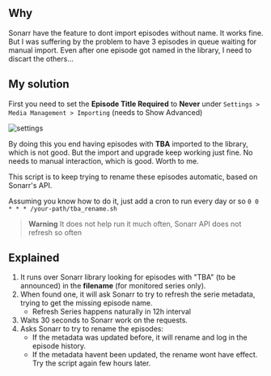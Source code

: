 ## Why

Sonarr have the feature to dont import episodes without name. It works fine.
But I was suffering by the problem to have 3 episodes in queue waiting for manual import. Even after one episode got named in the library, I need to discart the others...

## My solution

First you need to set the **Episode Title Required** to **Never** under `Settings > Media Management > Importing` (needs to Show Advanced)

![settings](https://user-images.githubusercontent.com/15933/189546188-0ba13cfb-e360-4f3e-b7af-dfd6a90d6b2d.png)

By doing this you end having episodes with **TBA** imported to the library, which is not good. But the import and upgrade keep working just fine. No needs to manual interaction, which is good. Worth to me.

This script is to keep trying to rename these episodes automatic, based on Sonarr's API.

Assuming you know how to do it, just add a cron to run every day or so `0 0 * * * /your-path/tba_rename.sh`

> **Warning**
> It does not help run it much often, Sonarr API does not refresh so often

## Explained

1. It runs over Sonarr library looking for episodes with "TBA" (to be announced) in the **filename** (for monitored series only).
1. When found one, it will ask Sonarr to try to refresh the serie metadata, trying to get the missing episode name.
   - Refresh Series happens naturally in 12h interval
1. Waits 30 seconds to Sonarr work on the requests.
1. Asks Sonarr to try to rename the episodes:
   - If the metadata was updated before, it will rename and log in the episode history.
   - If the metadata havent been updated, the rename wont have effect. Try the script again few hours later.
